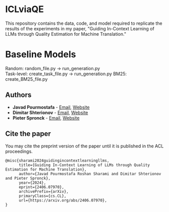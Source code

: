 # ICLviaQE
This repository contains the data, code, and model required to replicate the results of the experiments in my paper, "Guiding In-Context Learning of LLMs through Quality Estimation for Machine Translation."

# Baseline Models
Random: random_file.py -> run_generation.py </br>
Task-level: create_task_file.py -> run_generation.py
BM25: create_BM25_file.py

## Authors

- **Javad Pourmostafa**  - [Email](mailto:j.pourmostafa@tilburguniversity.edu), [Website](https://javad.pourmostafa.me)
- **Dimitar Shterionov** - [Email](mailto:d.shterionov@tilburguniversity.edu), [Website](https://ilk.uvt.nl/~shterion/)
- **Pieter Spronck**     - [Email](mailto:p.spronck@tilburguniversity.edu), [Website](https://www.spronck.net/)

## Cite the paper
You may cite the preprint version of the paper until it is published in the ACL proceedings.
```
@misc{sharami2024guidingincontextlearningllms,
      title={Guiding In-Context Learning of LLMs through Quality Estimation for Machine Translation}, 
      author={Javad Pourmostafa Roshan Sharami and Dimitar Shterionov and Pieter Spronck},
      year={2024},
      eprint={2406.07970},
      archivePrefix={arXiv},
      primaryClass={cs.CL},
      url={https://arxiv.org/abs/2406.07970}, 
}
```
